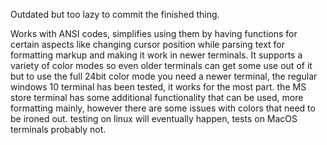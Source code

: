 Outdated but too lazy to commit the finished thing.

Works with ANSI codes, simplifies using them by having functions for certain aspects like changing cursor position while parsing text for formatting markup and making it work in newer terminals. It supports a variety of color modes so even older terminals can get some use out of it but to use the full 24bit color mode you need a newer terminal, the regular windows 10 terminal has been tested, it works for the most part. the MS store terminal has some additional functionality that can be used, more formatting mainly, however there are some issues with colors that need to be ironed out. testing on linux will eventually happen, tests on MacOS terminals probably not. 
